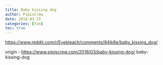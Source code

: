 ```yaml
---
title: Baby kissing dog
author: PipisCrew
date: 2018-03-15
categories: [fun]
toc: true
---
```


https://www.reddit.com/r/Eyebleach/comments/84ik6e/baby_kissing_dog/

origin - https://www.pipiscrew.com/2018/03/baby-kissing-dog/ baby-kissing-dog